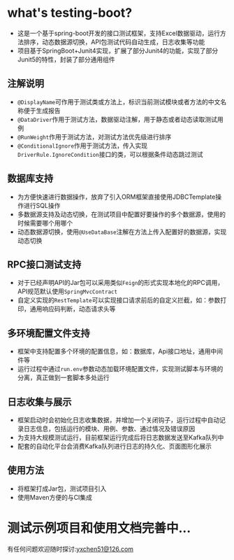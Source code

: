 # what's testing-boot?
+  这是一个基于spring-boot开发的接口测试框架，支持Excel数据驱动，运行方法排序，动态数据源切换，API包测试代码自动生成，日志收集等功能
+  项目基于SpringBoot+Junit4实现，扩展了部分Junit4的功能，实现了部分Junit5的特性，封装了部分通用组件

## 注解说明
+ `@DisplayName`可作用于测试类或方法上，标识当前测试模块或者方法的中文名称便于生成报告
+ `@DataDriver`作用于测试方法，数据驱动注解，用于静态或者动态读取测试用例
+ `@RunWeight`作用于测试方法，对测试方法优先级进行排序
+ `@ConditionalIgnore`作用于测试方法，传入实现`DriverRule.IgnoreCondition`接口的类，可以根据条件动态跳过测试
## 数据库支持
+  为方便快速进行数据操作，放弃了引入ORM框架直接使用JDBCTemplate操作进行SQL操作
+  多数据源支持及动态切换，在测试项目中配置好要操作的多个数据源，使用的时候需要哪个用哪个
+  动态数据源切换，使用`@UseDataBase`注解在方法上传入配置好的数据源，实现动态切换
## RPC接口测试支持
+  对于已经声明API的Jar包可以采用类似`Feign`的形式实现本地化的RPC调用，API规范默认使用`SpringMvcContract`
+  自定义实现的`RestTemplate`可以实现接口请求前后的自定义拦截，如：参数打印，通用响应码判断，动态请求头等
## 多环境配置文件支持
+  框架中支持配置多个环境的配置信息，如：数据库，Api接口地址，通用中间件等
+  运行过程中通过`run.env`参数动态加载环境配置文件，实现测试脚本与环境的分离，真正做到一套脚本多处运行
## 日志收集与展示
+  框架启动时会初始化日志收集数据，并增加一个关闭钩子，运行过程中自动记录日志信息，包括运行的模块、用例、参数、通过情况及错误原因
+  为支持大规模测试运行，目前框架运行完成后将日志数据发送至Kafka队列中
+  配套的自动化平台会消费Kafka队列进行日志的持久化、页面图形化展示
## 使用方法
+  将框架打成Jar包，测试项目引入
+  使用Maven方便的与CI集成

#  测试示例项目和使用文档完善中... 

有任何问题欢迎随时探讨:yxchen51@126.com

